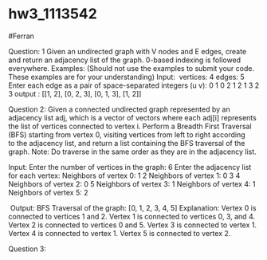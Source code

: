 # hw3_1113542
#Ferran

Question: 1
Given an undirected graph with V nodes and E edges, create and return an adjacency list of the graph. 0-based indexing is followed everywhere.
Examples: (Should not use the examples to submit your code. These examples are for your understanding)
Input:   vertices: 4
         edges: 5
Enter each edge as a pair of space-separated integers (u v):
0 1
0 2
1 2
1 3
2 3
output : [[1, 2], [0, 2, 3], [0, 1, 3], [1, 2]]

Question 2:
Given a connected undirected graph represented by an adjacency list adj, which is a vector of vectors where each adj[i] represents the list of vertices connected to vertex i. Perform a Breadth First Traversal (BFS) starting from vertex 0, visiting vertices from left to right according to the adjacency list, and return a list containing the BFS traversal of the graph.
Note: Do traverse in the same order as they are in the adjacency list.

Input: Enter the number of vertices in the graph: 6
Enter the adjacency list for each vertex:
Neighbors of vertex 0: 1 2
Neighbors of vertex 1: 0 3 4
Neighbors of vertex 2: 0 5
Neighbors of vertex 3: 1
Neighbors of vertex 4: 1
Neighbors of vertex 5: 2

 Output: BFS Traversal of the graph: [0, 1, 2, 3, 4, 5] 
 Explanation:
Vertex 0 is connected to vertices 1 and 2.
Vertex 1 is connected to vertices 0, 3, and 4.
Vertex 2 is connected to vertices 0 and 5.
Vertex 3 is connected to vertex 1.
Vertex 4 is connected to vertex 1.
Vertex 5 is connected to vertex 2.


Question 3:





